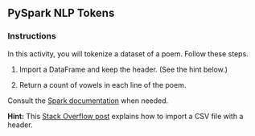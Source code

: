## PySpark NLP Tokens

### Instructions

In this activity, you will tokenize a dataset of a poem. Follow these steps.

1. Import a DataFrame and keep the header. (See the hint below.)

2. Return a count of vowels in each line of the poem.

Consult the [Spark documentation](https://spark.apache.org/docs/2.1.0/ml-features.html) when needed.

**Hint:** This [Stack Overflow post](https://stackoverflow.com/questions/29704333/spark-load-csv-file-as-dataframe) explains how to import a CSV file with a header.
